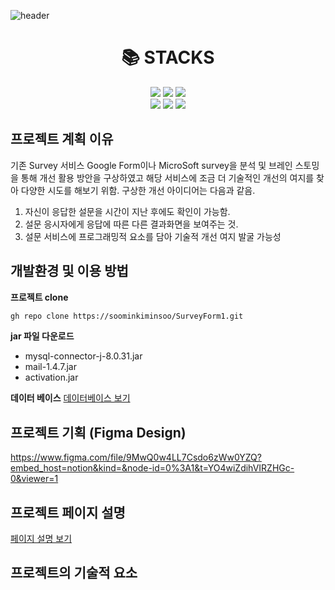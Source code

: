 ![header](https://capsule-render.vercel.app/api?type=Waving&color=auto&height=300&section=header&text=Survey%20form&fontSize=90)
<div align=center><h1>📚 STACKS</h1></div>
<div align=center> 
  <img src="https://img.shields.io/badge/java-007396?style=for-the-badge&logo=java&logoColor=white">
  <img src="https://img.shields.io/badge/html5-E34F26?style=for-the-badge&logo=html5&logoColor=white">
  <img src="https://img.shields.io/badge/javascript-F7DF1E?style=for-the-badge&logo=javascript&logoColor=black">
  <br>
  <img src="https://img.shields.io/badge/jquery-0769AD?style=for-the-badge&logo=jquery&logoColor=white">
  <img src="https://img.shields.io/badge/mysql-4479A1?style=for-the-badge&logo=mysql&logoColor=white">
    <img src="https://img.shields.io/badge/git-F05032?style=for-the-badge&logo=git&logoColor=white">
  <br>
  

</div>

## 프로젝트 계획 이유
  기존 Survey 서비스 Google Form이나 MicroSoft survey을 분석 및 브레인 스토밍을 통해 개선 활용 방안을 구상하였고 해당 서비스에 조금     더 기술적인 개선의 여지를 찾아 다양한 시도를 해보기 위함.
  구상한 개선 아이디어는 다음과 같음.
  1.  자신이 응답한 설문을 시간이 지난 후에도 확인이 가능함.
  2.  설문 응시자에게 응답에 따른 다른 결과화면을 보여주는 것.
  3.  설문 서비스에 프로그래밍적 요소를 담아 기술적 개선 여지 발굴 가능성
## 개발환경 및 이용 방법

<b>프로젝트 clone</b>
```xml
gh repo clone https://soominkiminsoo/SurveyForm1.git
```
 <b>jar 파일 다운로드</b>
* mysql-connector-j-8.0.31.jar
* mail-1.4.7.jar
* activation.jar
   
<b>데이터 베이스</b>
[데이터베이스 보기](https://github.com/soominkiminsoo/SurveyForm1/blob/712801d77cc69d13665eb9b10a81b2e6a7e250a0/database.md)
## 프로젝트 기획 (Figma Design) 
https://www.figma.com/file/9MwQ0w4LL7Csdo6zWw0YZQ?embed_host=notion&kind=&node-id=0%3A1&t=YO4wiZdihVIRZHGc-0&viewer=1
## 프로젝트 페이지 설명
[페이지 설명 보기](https://github.com/soominkiminsoo/SurveyForm1/blob/2e33415cd29cee5595f7512eae4afc2e6183d910/Page_decription.md) 
## 프로젝트의 기술적 요소


##


 
